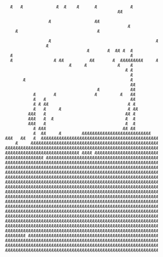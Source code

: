 <pre>

  Æ   Æ             Æ  Æ    Æ      Æ             Æ                                                     Æ     Æ        Æ         Æ     Æ     
                                            ÆÆ                                              Æ           Æ       Æ      Æ      Æ             
                                                                                       Æ          Æ   Æ             Æ                       
                 Æ                 ÆÆ                                           Æ Æ                  Æ                                      
                                                Æ                               Æ                                                           
    Æ                               Æ                                                                                                       
                                                                     Æ    Æ                                                                 
                 Æ                                         Æ       Æ      Æ                                                          Æ      
                Æ                                                                                                                           
                                Æ       Æ  ÆÆ Æ  Æ              Æ                                                                           
  Æ                                              Æ                        Æ                                                                 
  Æ                Æ ÆÆ          ÆÆ       Æ  ÆÆÆÆÆÆÆÆÆ     Æ                                                                                
                         Æ     Æ            Æ    Æ                       Æ                                                                  
                                               Æ Æ                                                                                          
                                                 Æ                                                                                    Æ     
       Æ                                         Æ                                                                                         Æ
                                                 ÆÆ                                                                                         
                                    Æ            ÆÆ                                Æ                                                        
           Æ       Æ               Æ         Æ   ÆÆ                                                                                         
           Æ   Æ                                 ÆÆ                   Æ                                 Æ             Æ                     
           Æ Æ ÆÆ                               Æ Æ                                                                                         
           Æ   Æ     Æ                          Æ ÆÆ                                                                              ÆÆ       Æ
         ÆÆÆ   Æ                               ÆÆ Æ                                                  Æ           ÆÆÆ                        
         ÆÆÆ   Æ  Æ                            Æ  Æ                               Æ      Æ  ÆÆÆ                                      ÆÆÆÆÆÆÆ
         ÆÆÆ   Æ                               Æ  Æ           Æ                                                       ÆÆÆÆÆÆÆÆÆÆÆÆÆÆÆÆÆÆÆÆÆÆ
           Æ ÆÆÆ                              ÆÆ ÆÆ                                                Æ  ÆÆÆÆÆÆÆÆÆÆÆÆÆÆÆÆÆÆÆÆÆÆÆÆÆÆÆÆÆÆÆÆÆÆÆÆÆÆ
           Æ  ÆÆ     Æ        ÆÆÆÆÆÆÆÆÆÆÆÆÆÆÆÆÆÆÆÆÆÆÆÆÆÆÆ      Æ                      Æ ÆÆÆÆ ÆÆÆÆÆÆÆÆÆÆÆÆÆÆÆÆÆÆÆÆÆÆÆÆÆÆÆÆÆÆÆÆÆÆÆÆÆÆÆÆÆÆÆÆÆÆÆ
ÆÆÆ   ÆÆ   Æ  ÆÆÆÆÆÆÆÆÆÆÆÆÆÆÆÆÆÆÆÆÆÆÆÆÆÆÆÆÆÆÆÆÆÆÆÆÆÆÆÆÆÆÆÆÆÆ           Æ ÆÆÆ      ÆÆÆÆÆÆÆÆÆÆÆÆÆÆÆÆÆÆÆÆÆÆÆÆÆÆÆÆÆÆÆÆÆÆÆÆÆÆÆÆÆÆÆÆÆÆÆÆÆÆÆÆÆÆÆÆÆÆ
    Æ     ÆÆÆÆÆÆÆÆÆÆÆÆÆÆÆÆÆÆÆÆÆÆÆÆÆÆÆÆÆÆÆÆÆÆÆÆÆÆÆÆÆÆÆÆÆÆÆÆÆÆÆ   Æ ÆÆÆÆÆÆÆÆÆÆÆÆÆÆÆÆÆÆ ÆÆÆÆÆÆÆÆÆÆÆÆÆÆÆÆÆÆÆÆÆÆÆÆÆÆÆÆÆÆÆÆÆÆÆÆÆÆÆÆÆÆÆÆÆÆÆÆÆÆÆÆÆÆÆ
ÆÆÆÆÆÆÆÆÆÆÆÆÆÆÆÆÆÆÆÆÆÆÆÆÆÆÆÆÆÆÆÆÆÆÆÆÆÆÆÆÆÆÆÆÆÆÆÆÆÆÆÆÆÆÆÆÆÆÆÆÆÆÆÆÆÆÆÆÆÆÆÆÆÆÆÆÆÆÆÆÆÆÆÆÆÆÆÆÆÆÆÆÆÆÆÆÆÆÆÆÆÆÆÆÆÆÆÆÆÆÆÆÆÆÆÆÆÆÆÆÆÆÆÆÆÆÆÆÆÆÆÆÆÆÆÆÆÆÆÆ
ÆÆÆÆÆÆÆÆÆÆÆÆÆÆÆÆÆÆÆÆÆÆÆÆÆÆÆÆÆ ÆÆÆÆ ÆÆÆÆÆÆÆÆÆÆÆÆÆÆÆÆÆÆÆÆÆÆÆÆÆÆÆÆÆÆÆÆÆÆÆÆÆÆÆÆÆÆÆÆÆÆÆÆÆÆÆÆÆÆÆÆÆÆÆÆÆÆÆÆÆÆÆÆÆÆÆÆÆÆÆÆÆÆÆÆÆÆÆÆÆÆÆÆÆÆÆÆÆÆÆÆÆÆÆÆÆÆÆÆÆ
ÆÆÆÆÆÆÆÆÆÆÆÆÆÆÆ ÆÆÆÆÆÆÆÆÆÆÆÆÆÆÆÆÆÆÆÆÆÆÆÆÆÆÆÆÆÆÆÆÆÆÆÆÆÆÆÆÆÆÆÆÆÆÆÆÆÆÆÆÆÆÆÆÆÆÆÆÆÆÆÆÆÆÆÆÆÆÆÆÆÆÆÆÆÆÆÆÆÆÆÆÆÆÆÆÆÆÆÆÆÆÆÆÆÆÆÆÆÆÆÆÆÆÆÆÆÆÆÆÆÆÆÆÆÆÆÆÆÆÆÆ
ÆÆÆÆÆÆÆÆÆÆÆÆÆÆÆÆÆÆÆÆÆÆÆÆÆÆÆÆÆÆÆÆÆÆÆÆÆÆÆÆÆÆÆÆÆÆÆÆÆÆÆÆÆÆÆÆÆÆÆÆÆÆÆÆÆÆÆÆÆÆÆÆÆÆÆÆÆÆÆÆÆÆÆÆÆÆÆÆÆÆÆÆÆÆÆÆÆÆÆÆÆÆÆÆÆÆÆÆÆÆÆÆÆÆÆÆÆÆÆÆÆÆÆÆÆÆÆÆÆÆÆÆÆÆÆÆÆÆÆÆ
ÆÆÆÆÆÆÆÆÆÆÆÆÆÆÆÆÆÆÆÆÆÆÆÆÆÆÆÆÆÆÆÆÆÆÆÆÆÆÆÆÆÆÆÆÆÆÆÆÆÆÆÆÆÆÆÆÆÆÆÆÆÆÆÆÆÆÆÆÆÆÆÆÆÆÆÆÆÆÆÆÆÆÆÆÆÆÆÆÆÆÆÆÆÆÆÆÆÆÆÆÆÆÆÆÆÆÆÆÆÆÆÆÆÆÆÆÆÆÆÆÆÆÆÆÆÆÆÆÆÆÆÆÆÆÆÆÆÆÆÆ
ÆÆÆÆÆÆÆÆÆÆÆÆÆÆÆÆÆÆÆÆÆÆÆÆÆÆÆÆÆÆÆÆÆÆÆÆÆÆÆÆÆÆÆÆÆÆÆÆÆÆÆÆÆÆÆÆÆÆÆÆÆÆÆÆÆÆÆÆÆÆÆÆÆÆÆÆÆÆÆÆÆÆÆÆÆÆÆÆÆÆÆÆÆÆÆÆÆÆÆÆÆÆÆÆÆÆÆÆÆÆÆÆÆÆÆÆÆÆÆÆÆÆÆÆÆÆÆÆÆÆÆÆÆÆÆÆÆÆÆÆ
ÆÆÆÆÆÆÆÆÆÆÆÆÆÆÆÆÆÆÆÆÆÆÆÆÆÆÆÆÆÆÆÆÆÆÆÆÆÆÆÆÆÆÆÆÆÆÆÆÆÆÆÆÆÆÆÆÆÆÆÆÆÆÆÆÆÆÆÆÆÆÆÆÆÆÆÆÆÆÆÆÆÆÆÆÆÆÆÆÆÆÆÆÆÆÆÆÆÆÆÆÆÆÆÆÆÆÆÆÆ ÆÆÆÆÆÆÆÆÆÆÆÆÆ ÆÆ  Æ   ÆÆÆÆÆÆÆÆ
ÆÆÆÆÆÆÆÆÆÆÆÆÆÆÆÆÆÆÆÆÆÆÆÆÆÆÆÆÆÆÆÆÆÆÆÆÆÆÆÆÆÆÆÆÆÆÆÆÆÆÆÆÆÆÆÆÆÆÆÆÆÆÆÆÆÆÆÆÆÆÆÆÆÆÆÆÆÆÆÆÆÆÆÆÆÆÆÆÆÆÆÆÆÆÆÆÆÆÆÆÆÆÆÆÆÆÆÆÆÆÆÆÆÆÆÆÆÆÆÆÆÆÆÆÆ ÆÆÆÆÆÆÆÆÆÆÆÆÆÆ
ÆÆÆÆÆÆÆÆÆÆÆÆÆÆÆÆÆÆÆÆÆÆÆÆÆÆÆÆÆÆÆÆÆÆÆÆÆÆÆÆÆÆÆÆÆÆÆÆÆÆÆÆÆÆÆÆÆÆÆÆÆÆÆÆÆÆÆÆÆÆÆÆÆÆÆÆÆÆÆÆÆÆÆÆÆÆÆÆÆÆÆÆÆÆÆÆÆÆÆÆÆÆÆÆÆÆÆÆÆÆÆÆÆÆÆÆÆÆÆÆÆÆÆÆÆÆÆÆÆÆÆÆÆÆÆÆÆÆÆÆ
ÆÆÆÆÆÆÆÆÆÆÆÆÆÆÆÆÆÆÆÆÆÆÆÆÆÆÆÆÆÆÆÆÆÆÆÆÆÆÆÆÆÆÆÆÆÆÆÆÆÆÆÆÆÆÆÆÆÆÆÆÆÆÆÆÆÆÆÆÆÆÆÆÆÆÆÆÆÆÆÆÆÆÆÆÆÆÆÆÆÆÆÆÆÆÆÆÆÆÆÆÆÆÆÆÆÆÆÆÆÆÆÆÆÆÆÆÆÆÆÆÆÆÆÆÆÆÆÆÆÆÆÆÆÆÆÆÆÆÆÆ
ÆÆÆÆÆÆÆÆÆÆÆÆÆÆÆÆÆÆÆÆÆÆÆÆÆÆÆÆÆÆÆÆÆÆÆÆÆÆÆÆÆÆÆÆÆÆÆÆÆÆÆÆÆÆÆÆÆÆÆÆÆÆÆÆÆÆÆÆÆÆÆÆÆÆÆÆÆÆÆÆÆÆÆÆÆÆÆÆÆÆÆÆÆÆÆÆÆÆÆÆÆÆÆÆÆÆÆÆÆÆÆÆÆÆÆÆÆÆÆÆÆÆÆÆÆÆÆÆÆÆÆÆÆÆÆÆÆÆÆÆ
ÆÆÆÆÆÆÆÆÆÆÆÆÆÆÆÆÆÆÆÆÆÆÆÆÆÆÆÆÆÆÆÆÆÆÆÆÆÆÆÆÆÆÆÆÆÆÆÆÆÆÆÆÆÆÆÆÆÆÆÆÆÆÆÆÆÆÆÆÆÆÆÆÆÆÆÆÆÆÆÆÆÆÆÆÆÆÆÆÆÆÆÆÆÆÆÆÆÆÆÆÆÆÆÆÆÆÆÆÆÆÆÆÆÆÆÆÆÆÆÆÆÆÆÆÆÆÆÆÆÆÆÆÆÆÆÆÆÆÆÆ
ÆÆÆÆÆÆÆÆÆÆÆÆÆÆÆÆÆÆÆÆÆÆÆÆÆÆÆÆÆÆÆÆÆÆÆÆÆÆÆÆÆÆÆÆÆÆÆÆÆÆÆÆÆÆÆÆÆÆÆÆÆÆÆÆÆÆÆÆÆÆÆÆÆÆÆÆÆÆÆÆÆÆÆÆÆÆÆÆÆÆÆÆÆÆÆÆÆÆÆÆÆÆÆÆÆÆÆÆÆÆÆÆÆÆÆÆÆÆÆÆÆÆÆÆÆÆÆÆÆÆÆÆÆÆÆÆÆÆÆÆ
ÆÆÆÆÆÆÆÆÆÆÆÆÆÆÆÆÆÆÆÆÆÆÆÆÆÆÆÆÆÆÆÆÆÆÆÆÆÆÆÆÆÆÆÆÆÆÆÆÆÆÆÆÆÆÆÆÆÆÆÆÆÆÆÆÆÆÆÆÆÆÆÆÆÆÆÆÆÆÆÆÆÆÆÆÆÆÆÆÆÆÆÆÆÆÆÆÆÆÆÆÆÆÆÆÆÆÆÆÆÆÆÆÆÆÆÆÆÆÆÆÆÆÆÆÆÆÆÆÆÆÆÆÆÆÆÆÆÆÆÆ
ÆÆÆÆÆÆÆÆÆÆÆÆÆÆÆÆÆÆÆÆÆÆÆÆÆÆÆÆÆÆÆÆÆÆÆÆÆÆÆÆÆÆÆÆÆÆÆÆÆÆÆÆÆÆÆÆÆÆÆÆÆÆÆÆÆÆÆÆÆÆÆÆÆÆÆÆÆÆÆÆÆÆÆÆÆÆÆÆÆÆÆÆÆÆÆÆÆÆÆÆÆÆÆÆÆÆÆÆÆÆÆÆÆÆÆÆÆÆÆÆÆÆÆÆÆÆÆÆÆÆÆÆÆÆÆÆÆÆÆÆ
ÆÆÆÆÆÆÆÆÆÆÆÆÆÆÆÆÆÆÆÆÆÆÆÆÆÆÆÆÆÆÆÆÆÆÆÆÆÆÆÆÆÆÆÆÆÆÆÆÆÆÆÆÆÆÆÆÆÆÆÆÆÆÆÆÆÆÆÆÆÆÆÆÆÆÆÆÆÆÆÆÆÆÆ ÆÆÆÆÆÆÆÆÆÆÆÆÆÆÆÆÆÆÆÆÆÆÆÆÆÆÆÆÆÆÆÆÆÆÆÆÆÆÆÆÆÆÆÆÆÆÆÆÆÆÆÆÆÆÆÆ
ÆÆÆÆÆÆÆÆÆÆÆÆÆÆÆÆÆÆÆÆÆÆÆÆÆÆÆÆÆÆÆÆÆÆÆÆÆÆÆÆÆÆÆÆÆÆÆÆÆÆÆÆÆÆÆÆÆÆÆÆÆÆÆÆÆÆÆÆÆÆÆÆÆÆÆÆÆÆÆÆÆÆÆ ÆÆÆÆÆ ÆÆ ÆÆ ÆÆÆÆÆÆÆÆÆÆÆÆÆÆÆÆÆÆÆÆÆÆÆÆÆÆÆÆÆÆÆÆÆÆÆÆÆÆÆÆÆÆÆÆ
ÆÆÆÆÆÆÆÆÆÆÆÆÆÆÆÆÆÆÆÆÆÆÆÆÆÆÆÆÆÆÆÆÆÆÆÆÆÆÆÆÆÆÆÆÆÆÆÆÆÆÆÆÆÆÆÆÆÆÆÆÆÆÆÆÆÆÆÆÆÆÆÆÆÆÆÆÆ ÆÆÆÆÆÆ ÆÆÆÆ ÆÆÆÆÆÆÆÆÆÆÆ ÆÆÆÆÆÆÆÆÆÆÆÆÆÆÆÆÆÆÆÆÆÆÆÆÆÆÆÆÆÆÆÆÆÆÆÆÆÆ
ÆÆÆÆÆÆÆÆ ÆÆÆÆÆÆÆÆÆÆÆÆÆÆÆÆÆÆÆÆÆÆÆÆÆÆÆÆÆÆÆÆÆÆÆÆÆÆÆÆÆÆÆÆÆÆÆÆÆÆÆÆÆÆÆÆÆÆÆÆÆÆÆÆÆÆÆÆÆÆÆÆÆÆÆÆÆÆÆÆÆÆÆÆÆÆÆÆÆÆÆÆÆÆÆÆÆÆÆÆÆÆÆÆÆÆÆÆÆÆÆÆÆÆÆÆÆÆÆÆÆÆÆÆÆÆÆÆÆÆÆ
ÆÆÆÆÆÆÆÆÆÆÆÆÆÆÆÆÆÆÆÆÆÆÆÆÆÆÆÆÆÆÆÆÆÆÆÆÆÆÆÆÆÆÆÆÆÆÆÆÆÆÆÆÆÆÆÆÆÆÆÆÆÆÆÆÆÆÆÆÆÆÆÆÆÆÆÆÆÆÆÆÆÆÆÆÆÆÆÆÆÆÆÆÆÆÆÆÆÆÆÆÆÆÆÆÆÆÆÆÆÆÆÆÆÆÆÆÆÆÆÆÆÆÆÆÆÆÆÆÆÆÆÆÆÆÆÆÆÆÆÆ
ÆÆÆÆÆÆÆÆÆÆÆÆÆÆÆÆÆÆÆÆÆÆÆÆÆÆÆÆÆÆÆÆÆÆÆÆÆÆÆÆÆÆÆÆÆÆÆÆÆÆÆÆÆÆÆÆÆÆÆÆÆÆÆÆÆÆÆÆÆÆÆÆÆÆÆÆÆÆÆÆÆÆÆÆÆÆÆÆÆÆÆÆÆÆÆÆÆÆÆÆÆÆÆÆÆÆÆÆÆÆÆÆÆÆÆÆÆÆÆÆÆÆÆÆÆÆÆÆÆÆÆÆÆÆÆÆÆÆÆÆ
ÆÆÆÆÆÆÆÆÆÆÆÆÆÆÆÆÆÆÆÆÆÆÆÆÆÆÆÆÆÆÆÆÆÆÆÆÆÆÆÆÆÆÆÆÆÆÆÆÆÆÆÆÆÆÆÆÆÆÆÆÆÆÆÆÆÆÆÆÆÆÆÆÆÆÆÆÆÆÆÆÆÆÆÆÆÆÆÆÆÆÆÆÆÆÆÆÆÆÆÆÆÆÆÆÆÆÆÆÆÆÆÆÆÆÆÆÆÆÆÆÆÆÆÆÆÆÆÆÆÆÆÆÆÆÆÆÆÆÆÆ
  </pre>

